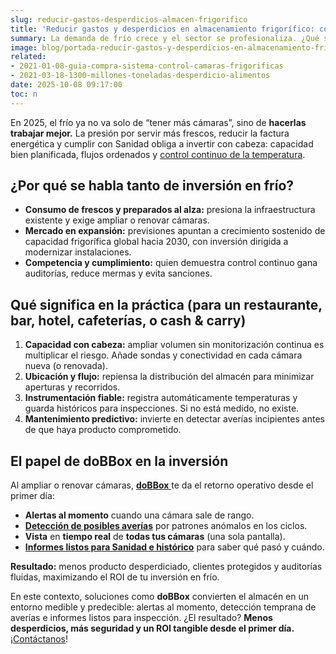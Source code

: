 ```yaml
---
slug: reducir-gastos-desperdicios-almacen-frigorifico
title: 'Reducir gastos y desperdicios en almacenamiento frigorífico: cómo traducir la tendencia global a tu cocina y cámaras'
summary: La demanda de frío crece y el sector se profesionaliza. ¿Qué significa “reducir gastos y desperdicios en almacenamiento frigorífico” para hostelería y alimentación? Detección, análisis y control para no romper la cadena de frío.
image: blog/portada-reducir-gastos-y-desperdicios-en-almacenamiento-frigorifico.jpg
related:
- 2021-01-08-guia-compra-sistema-control-camaras-frigorificas
- 2021-03-18-1300-millones-toneladas-desperdicio-alimentos
date: 2025-10-08 09:17:00
toc: n
---
```

En 2025, el frío ya no va solo de “tener más cámaras”, sino de **hacerlas trabajar mejor.** La presión por servir más frescos, reducir la factura energética y cumplir con Sanidad obliga a invertir con cabeza: capacidad bien planificada, flujos ordenados y [control continuo de la temperatura](/catalogo-sensor-de-temperatura-receptor/).

## ¿Por qué se habla tanto de inversión en frío?

- **Consumo de frescos y preparados al alza:** presiona la infraestructura existente y exige ampliar o renovar cámaras. 
- **Mercado en expansión:** previsiones apuntan a crecimiento sostenido de capacidad frigorífica global hacia 2030, con inversión dirigida a modernizar instalaciones.
- **Competencia y cumplimiento:** quien demuestra control continuo gana auditorías, reduce mermas y evita sanciones.

## Qué significa en la práctica (para un restaurante, bar, hotel, cafeterías, o cash & carry)

1. **Capacidad con cabeza:** ampliar volumen sin monitorización continua es multiplicar el riesgo. Añade sondas y conectividad en cada cámara nueva (o renovada).
2. **Ubicación y flujo:** repiensa la distribución del almacén para minimizar aperturas y recorridos.
3. **Instrumentación fiable:** registra automáticamente temperaturas y guarda históricos para inspecciones. Si no está medido, no existe.
4. **Mantenimiento predictivo:** invierte en detectar averías incipientes antes de que haya producto comprometido. 

## El papel de doBBox en la inversión

Al ampliar o renovar cámaras, [**doBBox** ](/)te da el retorno operativo desde el primer día:

- **Alertas al momento** cuando una cámara sale de rango.
- [**Detección de posibles averías**](/catalogo-sensor-de-temperatura-receptor/#anticipate) por patrones anómalos en los ciclos.
- **Vista** en **tiempo real** de **todas tus cámaras** (una sola pantalla).
- [**Informes listos para Sanidad e histórico**](/catalogo-sensor-de-temperatura-receptor/#informes) para saber qué pasó y cuándo.

**Resultado:** menos producto desperdiciado, clientes protegidos y auditorías fluidas, maximizando el ROI de tu inversión en frío.

En este contexto, soluciones como **doBBox** convierten el almacén en un entorno medible y predecible: alertas al momento, detección temprana de averías e informes listos para inspección. ¿El resultado? **Menos desperdicios, más seguridad y un ROI tangible desde el primer día.** ¡[Contáctanos](/busca-tu-instalador/)!
